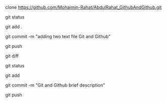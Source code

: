 clone https://github.com/Mohaimin-Rahat/AbdulRahat_GithubAndGithub.git

git status

git add .

git commit -m "adding two text file Git and Github"

git push

git diff

git status

git add 

git commit -m "Git and Github brief description"

git push
